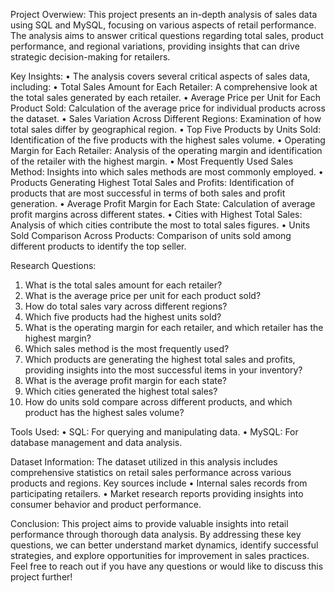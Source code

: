 Project Overwiew:
This project presents an in-depth analysis of sales data using SQL and MySQL, focusing on various aspects of retail performance. The analysis aims to answer critical questions regarding total sales, product performance, and regional variations, providing insights that can drive strategic decision-making for retailers.

Key Insights:
•	The analysis covers several critical aspects of sales data, including:
•	Total Sales Amount for Each Retailer: A comprehensive look at the total sales generated by each retailer.
•	Average Price per Unit for Each Product Sold: Calculation of the average price for individual products across the dataset.
•	Sales Variation Across Different Regions: Examination of how total sales differ by geographical region.
•	Top Five Products by Units Sold: Identification of the five products with the highest sales volume.
•	Operating Margin for Each Retailer: Analysis of the operating margin and identification of the retailer with the highest margin.
•	Most Frequently Used Sales Method: Insights into which sales methods are most commonly employed.
•	Products Generating Highest Total Sales and Profits: Identification of products that are most successful in terms of both sales and profit generation.
•	Average Profit Margin for Each State: Calculation of average profit margins across different states.
•	Cities with Highest Total Sales: Analysis of which cities contribute the most to total sales figures.
•	Units Sold Comparison Across Products: Comparison of units sold among different products to identify the top seller.

Research Questions:
1) What is the total sales amount for each retailer?
2) What is the average price per unit for each product sold?
3) How do total sales vary across different regions?
4) Which five products had the highest units sold?
5) What is the operating margin for each retailer, and which retailer has the highest margin?
6) Which sales method is the most frequently used?
7) Which products are generating the highest total sales and profits, providing insights into the most successful items in your inventory?
8) What is the average profit margin for each state?
9) Which cities generated the highest total sales?
10) How do units sold compare across different products, and which product has the highest sales volume?

Tools Used:
•	SQL: For querying and manipulating data.
•	MySQL: For database management and data analysis.

Dataset Information:
The dataset utilized in this analysis includes comprehensive statistics on retail sales performance across various products and regions. Key sources include
•	Internal sales records from participating retailers.
•	Market research reports providing insights into consumer behavior and product performance.

Conclusion:
This project aims to provide valuable insights into retail performance through thorough data analysis. By addressing these key questions, we can better understand market dynamics, identify successful strategies, and explore opportunities for improvement in sales practices. Feel free to reach out if you have any questions or would like to discuss this project further!
